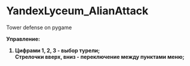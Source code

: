 # YandexLyceum_AlianAttack
Tower defense on pygame

<b>Управление:<b> <br>
  <ol>
    <li>
  Цифрами 1, 2, 3 - выбор турели; <br>
    </li>
  Стрелочки вверх, вниз - переключение между пунктами меню;
    
  </ol>
